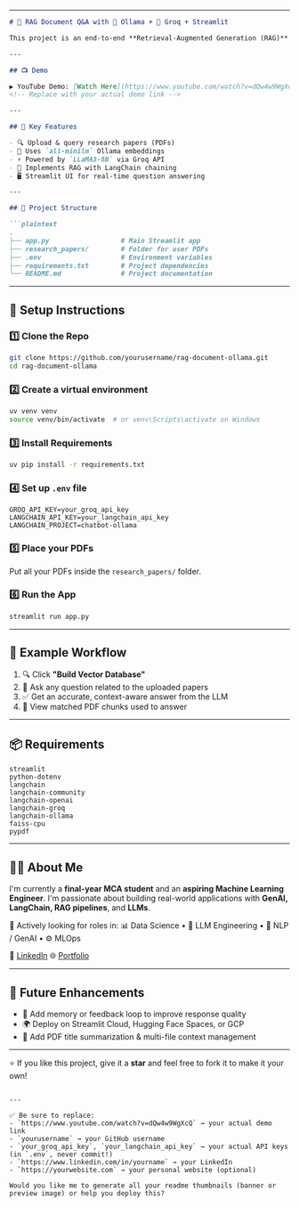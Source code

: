 
---

````markdown
# 📄 RAG Document Q&A with 🦙 Ollama + 🧠 Groq + Streamlit

This project is an end-to-end **Retrieval-Augmented Generation (RAG)** app built using **LangChain**, **Groq’s LLaMA3-8B**, and **Ollama embeddings**. Users can upload research PDFs, create a vector database, and ask questions with LLM-powered accurate answers.

---

## 📺 Demo

▶️ YouTube Demo: [Watch Here](https://www.youtube.com/watch?v=dQw4w9WgXcQ)  
<!-- Replace with your actual demo link -->

---

## 🧩 Key Features

- 🔍 Upload & query research papers (PDFs)
- 🦙 Uses `all-minilm` Ollama embeddings
- ⚡ Powered by `LLaMA3-8B` via Groq API
- 🧠 Implements RAG with LangChain chaining
- 🖥️ Streamlit UI for real-time question answering

---

## 📁 Project Structure

```plaintext
.
├── app.py                  # Main Streamlit app
├── research_papers/        # Folder for user PDFs
├── .env                    # Environment variables
├── requirements.txt        # Project dependencies
└── README.md               # Project documentation
````

---

## 🔧 Setup Instructions

### 1️⃣ Clone the Repo

```bash
git clone https://github.com/yourusername/rag-document-ollama.git
cd rag-document-ollama
```

### 2️⃣ Create a virtual environment

```bash
uv venv venv
source venv/bin/activate  # or venv\Scripts\activate on Windows
```

### 3️⃣ Install Requirements

```bash
uv pip install -r requirements.txt
```

### 4️⃣ Set up `.env` file

```env
GROQ_API_KEY=your_groq_api_key
LANGCHAIN_API_KEY=your_langchain_api_key
LANGCHAIN_PROJECT=chatbot-ollama
```

### 5️⃣ Place your PDFs

Put all your PDFs inside the `research_papers/` folder.

### 6️⃣ Run the App

```bash
streamlit run app.py
```

---

## 🧪 Example Workflow

1. 🔍 Click **"Build Vector Database"**
2. 💬 Ask any question related to the uploaded papers
3. ✅ Get an accurate, context-aware answer from the LLM
4. 📄 View matched PDF chunks used to answer

---

## 📦 Requirements

```
streamlit
python-dotenv
langchain
langchain-community
langchain-openai
langchain-groq
langchain-ollama
faiss-cpu
pypdf
```

---

## 🙋‍♂️ About Me

I'm currently a **final-year MCA student** and an **aspiring Machine Learning Engineer**. I'm passionate about building real-world applications with **GenAI, LangChain, RAG pipelines**, and **LLMs**.

📌 Actively looking for roles in:
📊 Data Science • 🧠 LLM Engineering • 🤖 NLP / GenAI • ⚙️ MLOps

🔗 [LinkedIn](https://www.linkedin.com/in/yourname)
🌐 [Portfolio](https://yourwebsite.com)

---

## 🚀 Future Enhancements

* 🧠 Add memory or feedback loop to improve response quality
* 🌍 Deploy on Streamlit Cloud, Hugging Face Spaces, or GCP
* 🧾 Add PDF title summarization & multi-file context management

---

⭐ If you like this project, give it a **star** and feel free to fork it to make it your own!

```

---

✅ Be sure to replace:
- `https://www.youtube.com/watch?v=dQw4w9WgXcQ` → your actual demo link  
- `yourusername` → your GitHub username  
- `your_groq_api_key`, `your_langchain_api_key` → your actual API keys (in `.env`, never commit!)  
- `https://www.linkedin.com/in/yourname` → your LinkedIn  
- `https://yourwebsite.com` → your personal website (optional)

Would you like me to generate all your readme thumbnails (banner or preview image) or help you deploy this?
```
